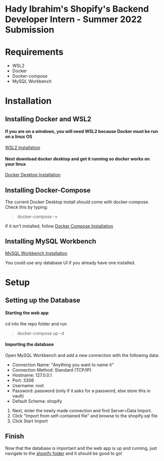 # Hady Ibrahim's Shopify's Backend Developer Intern - Summer 2022 Submission
# Requirements
* WSL2
* Docker
* Docker-compose
* MySQL Workbench
# Installation
## Installing Docker and WSL2
#### If you are on a windows, you will need WSL2 because Docker must be run on a linux OS
[WSL2 Installation](https://docs.microsoft.com/en-us/windows/wsl/install)

#### Next download docker desktop and get it running so docker works on your linux
[Docker Desktop Installation](https://docs.docker.com/get-docker/)

## Installing Docker-Compose
The current Docker Desktop install should come with docker-compose. Check this by typing:
> docker-compose -v

If it isn't installed, follow [Docker Compose Installation](https://docs.docker.com/compose/install/)

## Installing MySQL Workbench
[MySQL Workbench Installation](https://dev.mysql.com/downloads/workbench/)

You could use any database UI if you already have one installed.

# Setup
## Setting up the Database
#### Starting the web app
cd into the repo folder and run
> docker-compose up -d

#### Importing the database
Open MySQL Workbench and add a new connection with the following data:
* Connection Name: "Anything you want to name it"
* Connection Method: Standard (TCP/IP)
* Hostname: 127.0.0.1
* Port: 3306
* Username: root
* Password: password (only if it asks for a password, else store this in vault)
* Default Schema: shopify

1. Next, enter the newly made connection and find Server>Data Import.
2. Click "Import from self-contained file" and browse to the shopify.sql file
3. Click Start Import

## Finish
Now that the database is important and the web app is up and running, just navigate to the [shopify folder](http://localhost:8100/shopify/) and it should be good to go!
